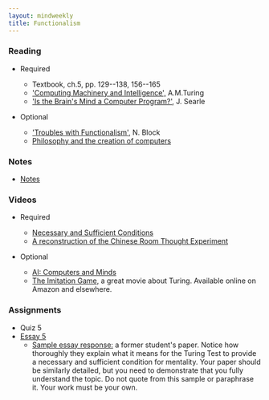 ```yaml
---
layout: mindweekly
title: Functionalism
---
```


### Reading
+ Required
  + Textbook, ch.5, pp. 129--138, 156--165
  + ['Computing Machinery and Intelligence',](turing.pdf) A.M.Turing
  + ['Is the Brain's Mind a Computer Program?'](SearleBrain.pdf), J. Searle

+ Optional
  + ['Troubles with Functionalism',](Block.pdf) N. Block 
  + [Philosophy and the creation of computers](https://www.theatlantic.com/technology/archive/2017/03/aristotle-computer/518697/) 

### Notes
+ [Notes](notes)

### Videos
+ Required
  + [Necessary and Sufficient Conditions](https://www.youtube.com/watch?v=5LqNm9d2__I)
  + [A reconstruction of the Chinese Room Thought Experiment](https://www.youtube.com/watch?v=D0MD4sRHj1M)
 
+ Optional
  + [AI: Computers and Minds](https://www.youtube.com/watch?v=7fLNVP5yKt0)
  + [The Imitation Game,](http://www.imdb.com/title/tt2084970/) a great movie about Turing. Available online on Amazon and elsewhere.
 

### Assignments
+ Quiz 5
+ [Essay 5](essay)
	+ [Sample essay response:](TuringSample.pdf) a former student's paper. Notice how thoroughly they explain what it means for the Turing Test to provide a necessary and sufficient condition for mentality. Your paper should be similarly detailed, but you need to demonstrate that you fully understand the topic. Do not quote from this sample or paraphrase it. Your work must be your own. 